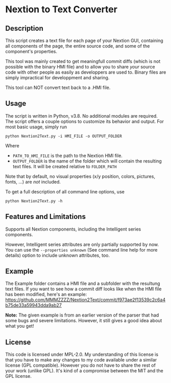 # Nextion to Text Converter

## Description

This script creates a text file for each page of your Nextion GUI, containing all components of the page, the entire source code, and some of the component's properties. 

This tool was mainly created to get meaningfull commit diffs (which is not possible with the binary HMI file) and to allow you to share *your* source code with other people as easily as developpers are used to. Binary files are simply impractical for developpment and sharing.

This tool can NOT convert text back to a .HMI file. 

## Usage

The script is written in Python, v3.8. No additional modules are required. 
The script offers a couple options to customize its behavior and output. For most basic usage, simply run

```python Nextion2Text.py -i HMI_FILE -o OUTPUT_FOLDER```

Where

* `PATH_TO_HMI_FILE` is the path to the Nextion HMI file.
* `OUTPUT_FOLDER` is the name of the folder which will contain the resulting text files. It will be created relative to `FOLDER_PATH`

Note that by default, no visual properties (x/y position, colors, pictures, fonts, ...) are *not* included. 

To get a full description of all command line options, use

```python Nextion2Text.py -h```

## Features and Limitations

Supports all Nextion components, including the Intelligent series components. 

However, Intelligent series attributes are only partially supported by now. You can use the `--properties unknown` (See command line help for more details) option to include unknown attributes, too. 

## Example

The Example folder contains a HMI file and a subfolder with the resultung text files. If you want to see how a commit diff looks like when the HMI file has been modified, here's an example: https://github.com/MMMZZZZ/Nextion2Text/commit/f973ae2f13539c2c6a4b75de33a59943dda9ab27

**Note:** The given example is from an earlier version of the parser that had some bugs and severe limitations. However, it still gives a good idea about what you get!

## License

This code is licensed under MPL-2.0. My understanding of this license is that you have to make any changes to my code available under a similar license (GPL compatible). However you do not have to share the rest of your work (unlike GPL). It's kind of a compromise between the MIT and the GPL license. 

